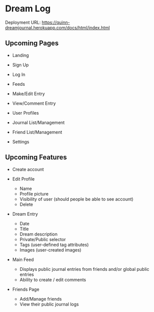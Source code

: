 # Dream Log

Deployment URL:
https://quinn-dreamjournal.herokuapp.com/docs/html/index.html

## Upcoming Pages

* Landing
* Sign Up
* Log In

* Feeds
* Make/Edit Entry
* View/Comment Entry

* User Profiles
* Journal List/Management
* Friend List/Management
* Settings

## Upcoming Features

* Create account

* Edit Profile
  * Name
  * Profile picture
  * Visibility of user (should people be able to see account)
  * Delete

* Dream Entry
  * Date
  * Title
  * Dream description
  * Private/Public selector
  * Tags (user-defined tag attributes)
  * Images (user-created images)

* Main Feed
  * Displays public journal entries from friends and/or global public entries
  * Ability to create / edit comments
  
* Friends Page
  * Add/Manage friends
  * View their public journal logs
